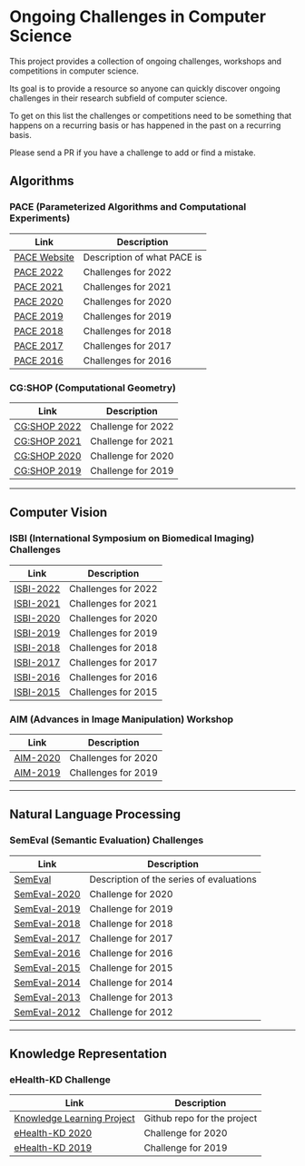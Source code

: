 # Ongoing Challenges in Computer Science

This project provides a collection of ongoing challenges, workshops and competitions in computer science.

Its goal is to provide a resource so anyone can quickly discover ongoing challenges in their research subfield of computer science.

To get on this list the challenges or competitions need to be something that happens on a recurring basis or has happened in the past on a recurring basis. 

Please send a PR if you have a challenge to add or find a mistake.

## Algorithms

### PACE (Parameterized Algorithms and Computational Experiments)

| Link | Description |
|---|---|
|[PACE Website](https://pacechallenge.org/) | Description of what PACE is|
|[PACE 2022](https://pacechallenge.org/2022/) | Challenges for 2022|
|[PACE 2021](https://pacechallenge.org/2021/) | Challenges for 2021|
|[PACE 2020](https://pacechallenge.org/2020/) | Challenges for 2020|
|[PACE 2019](https://pacechallenge.org/2019/) | Challenges for 2019|
|[PACE 2018](https://pacechallenge.org/2018/) | Challenges for 2018|
|[PACE 2017](https://pacechallenge.org/2017/) | Challenges for 2017|
|[PACE 2016](https://pacechallenge.org/2016/) | Challenges for 2016|

### CG:SHOP (Computational Geometry)

| Link | Description |
|---|---|
|[CG:SHOP 2022](https://cgshop.ibr.cs.tu-bs.de/competition/cg-shop-2022/) | Challenge for 2022|
|[CG:SHOP 2021](https://cgshop.ibr.cs.tu-bs.de/competition/cg-shop-2021/) | Challenge for 2021|
|[CG:SHOP 2020](https://cgshop.ibr.cs.tu-bs.de/competition/cg-shop-2020/) | Challenge for 2020|
|[CG:SHOP 2019](https://cgshop.ibr.cs.tu-bs.de/competition/cg-shop-2019/) | Challenge for 2019|

---

## Computer Vision

### ISBI (International Symposium on Biomedical Imaging) Challenges
| Link | Description |
|---|---|
|[ISBI-2022](https://biomedicalimaging.org/2022/challenges/) | Challenges for 2022|
|[ISBI-2021](https://biomedicalimaging.org/2021/challenges-2/) | Challenges for 2021|
|[ISBI-2020](https://biomedicalimaging.org/2020/wp-content/uploads/static-html-to-wp/data/dff0d41695bbae509355435cd32ecf5d/challenges.html) | Challenges for 2020|
|[ISBI-2019](https://biomedicalimaging.org/2019/challenges/) | Challenges for 2019|
|[ISBI-2018](https://biomedicalimaging.org/2018/challenges/) | Challenges for 2018|
|[ISBI-2017](https://biomedicalimaging.org/2017/challenges/) | Challenges for 2017|
|[ISBI-2016](https://biomedicalimaging.org/2016/?page_id=416) | Challenges for 2016|
|[ISBI-2015](https://biomedicalimaging.org/2015/program/isbi-challenges/) | Challenges for 2015|

### AIM (Advances in Image Manipulation) Workshop

| Link | Description |
|---|---|
|[AIM-2020](https://data.vision.ee.ethz.ch/cvl/aim20/) | Challenges for 2020|
|[AIM-2019](https://data.vision.ee.ethz.ch/cvl/aim19/) | Challenges for 2019|

---

## Natural Language Processing

### SemEval (Semantic Evaluation) Challenges

| Link | Description |
|---|---|
|[SemEval](https://en.wikipedia.org/wiki/SemEval)| Description of the series of evaluations|
|[SemEval-2020](http://alt.qcri.org/semeval2020/) | Challenge for 2020|
|[SemEval-2019](http://alt.qcri.org/semeval2019/) | Challenge for 2019|
|[SemEval-2018](http://alt.qcri.org/semeval2018/) | Challenge for 2018|
|[SemEval-2017](http://alt.qcri.org/semeval2017/) | Challenge for 2017|
|[SemEval-2016](http://alt.qcri.org/semeval2016/) | Challenge for 2016|
|[SemEval-2015](http://alt.qcri.org/semeval2015/) | Challenge for 2015|
|[SemEval-2014](http://alt.qcri.org/semeval2014/) | Challenge for 2014|
|[SemEval-2013](https://www.cs.york.ac.uk/semeval-2013/) | Challenge for 2013|
|[SemEval-2012](https://www.cs.york.ac.uk/semeval-2012/) | Challenge for 2012|

---

## Knowledge Representation

### eHealth-KD Challenge

| Link | Description |
|---|---|
|[Knowledge Learning Project](https://github.com/knowledge-learning)| Github repo for the project|
|[eHealth-KD 2020](https://knowledge-learning.github.io/ehealthkd-2020/) | Challenge for 2020| 
|[eHealth-KD 2019](https://knowledge-learning.github.io/ehealthkd-2019/) | Challenge for 2019| 
